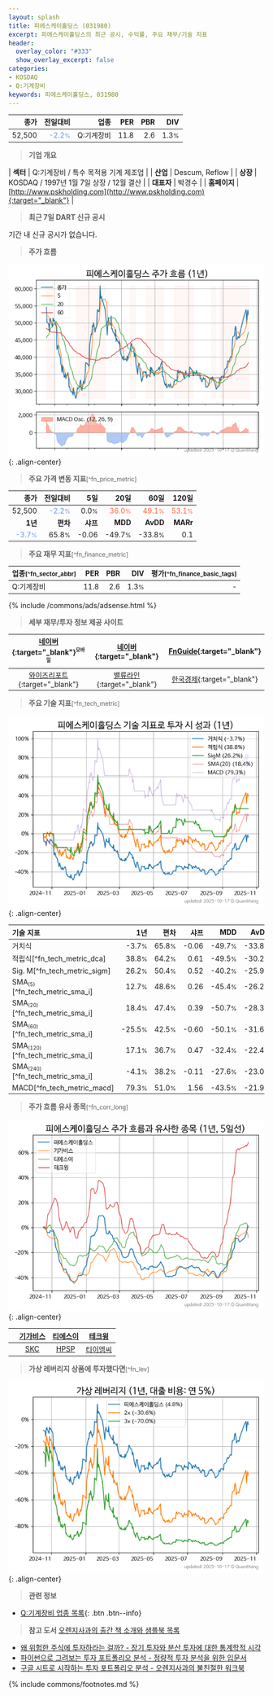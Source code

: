 ```yaml
---
layout: splash
title: 피에스케이홀딩스 (031980)
excerpt: 피에스케이홀딩스의 최근 공시, 수익률, 주요 재무/기술 지표
header:
  overlay_color: "#333"
  show_overlay_excerpt: false
categories:
- KOSDAQ
- Q:기계장비
keywords: 피에스케이홀딩스, 031980
---
```


| **종가** | **전일대비** | **업종** | **PER** | **PBR** | **DIV** |
| -------: | -----------: | -------: | ------: | ------: | ------: |
| 52,500 | <span style="color: cornflowerblue">-2.2<small>%</small></span> | Q:기계장비 | 11.8 | 2.6 | 1.3<small>%</small> |

<!-- more -->


> **기업 개요**<a id="company"></a>

| <span style="white-space:nowrap;">**섹터**</span> | Q:기계장비 / 특수 목적용 기계 제조업 |
| <span style="white-space:nowrap;">**산업**</span> | Descum, Reflow |
| <span style="white-space:nowrap;">**상장**</span> | KOSDAQ / 1997년 1월 7일 상장 / 12월 결산 |
| <span style="white-space:nowrap;">**대표자**</span> | 박경수 |
| <span style="white-space:nowrap;">**홈페이지**</span> | [http://www.pskholding.com](http://www.pskholding.com){:target="_blank"} |


> **최근 7일 DART 신규 공시**<a id="dart"></a>

기간 내 신규 공시가 없습니다.


> **주가 흐름**<a id="price"></a>

![031980](/stock/images/031980.png){: .align-center}


> **주요 가격 변동 지표**<small>[^fn_price_metric]</small>

| **종가** | **전일대비** | **5일** | **20일** | **60일** | **120일** |
| -------: | -----------: | ------: | -------: | -------: | --------: |
| 52,500 | <span style="color: cornflowerblue">-2.2<small>%</small></span> | 0.0<small>%</small> | <span style="color: tomato">36.0<small>%</small></span> | <span style="color: tomato">49.1<small>%</small></span> | <span style="color: tomato">53.1<small>%</small></span> |
| **1년** | **편차** | **샤프** | **MDD** | **AvDD** | **MARr** |
| <span style="color: cornflowerblue">-3.7<small>%</small></span> | 65.8<small>%</small> | -0.06 | -49.7<small>%</small> | -33.8<small>%</small> | 0.1 |


> **주요 재무 지표**<small>[^fn_finance_metric]</small>

| **업종**<small>[^fn_sector_abbr]</small> | **PER** | **PBR** | **DIV** | **평가**<small>[^fn_finance_basic_tags]</small> |
| :--------------------------------------- | ------: | ------: | ------: | ----------------------------------------------: |
| Q:기계장비 | 11.8 | 2.6 | 1.3<small>%</small> | - |



{% include /commons/ads/adsense.html %}

> **세부 재무/투자 정보 제공 사이트**

| [네이버](https://m.stock.naver.com/domestic/stock/031980/finance/summary){:target="_blank"}<sup><small>모바일</small></sup> | [네이버](https://finance.naver.com/item/coinfo.naver?code=031980){:target="_blank"} | [FnGuide](https://comp.fnguide.com/SVO2/ASP/SVD_Invest.asp?gicode=A031980&MenuYn=Y){:target="_blank"} |
| :---: | :---: | :---: |
| [와이즈리포트](https://comp.wisereport.co.kr/company/c1040001.aspx?cmp_cd=031980){:target="_blank"} | [밸류라인](https://www.valueline.co.kr/finance/summary/031980){:target="_blank"} | [한국경제](https://markets.hankyung.com/stock/031980/financial-summary){:target="_blank"} |


> **주요 기술 지표**<small>[^fn_tech_metric]</small>


![031980](/stock/images/031980_tech.png){: .align-center}

| **기술 지표** | **1년** | **편차** | **샤프** | **MDD** | **AvDD** |
| :------------ | ------: | -----------: | -------: | ------: | -------: |
| 거치식 | -3.7<small>%</small> | 65.8<small>%</small> | -0.06 | -49.7<small>%</small> | -33.8<small>%</small> |
| 적립식[^fn_tech_metric_dca] | 38.8<small>%</small> | 64.2<small>%</small> | 0.61 | -49.5<small>%</small> | -30.2<small>%</small> |
| Sig. M[^fn_tech_metric_sigm] | 26.2<small>%</small> | 50.4<small>%</small> | 0.52 | -40.2<small>%</small> | -25.9<small>%</small> |
| SMA<small><sub>(5)</sub></small>[^fn_tech_metric_sma_i] | 12.7<small>%</small> | 48.6<small>%</small> | 0.26 | -45.4<small>%</small> | -26.2<small>%</small> |
| SMA<small><sub>(20)</sub></small>[^fn_tech_metric_sma_i] | 18.4<small>%</small> | 47.4<small>%</small> | 0.39 | -50.7<small>%</small> | -28.3<small>%</small> |
| SMA<small><sub>(60)</sub></small>[^fn_tech_metric_sma_i] | -25.5<small>%</small> | 42.5<small>%</small> | -0.60 | -50.1<small>%</small> | -31.6<small>%</small> |
| SMA<small><sub>(120)</sub></small>[^fn_tech_metric_sma_i] | 17.1<small>%</small> | 36.7<small>%</small> | 0.47 | -32.4<small>%</small> | -22.4<small>%</small> |
| SMA<small><sub>(240)</sub></small>[^fn_tech_metric_sma_i] | -4.1<small>%</small> | 38.2<small>%</small> | -0.11 | -27.6<small>%</small> | -23.0<small>%</small> |
| MACD[^fn_tech_metric_macd] | 79.3<small>%</small> | 51.0<small>%</small> | 1.56 | -43.5<small>%</small> | -21.9<small>%</small> |


> **주가 흐름 유사 종목**<a id="corr"></a><small>[^fn_corr_long]</small>

![031980](/stock/images/031980_corr.png){: .align-center}

|       | [기가비스](/420770/) | [티에스이](/131290/) | [테크윙](/089030/) |
| :---: | :------------------------------------: | :------------------------------------: | :------------------------------------: |
|       | [SKC](/011790/) | [HPSP](/403870/) | [티이엠씨](/425040/) |


> **가상 레버리지 상품에 투자했다면**<a id="2x"></a><small>[^fn_lev]</small>

![031980](/stock/images/031980_2x.png){: .align-center}


> **관련 정보**

- [Q:기계장비 업종 목록](/stats/sector/kosdaq_업종_기계장비_종목/){: .btn .btn--info}

> **참고 도서** [오렌지사과의 출간 책 소개와 샘플북 목록](https://kongdori.tistory.com/691)

- [왜 위험한 주식에 투자하라는 걸까? - 장기 투자와 분산 투자에 대한 통계학적 시각](https://kongdori.tistory.com/421)
- [파이썬으로 그려보는 투자 포트폴리오 분석  - 정량적 투자 분석을 위한 입문서](https://kongdori.tistory.com/643)
- [구글 시트로 시작하는 투자 포트폴리오 분석 - 오렌지사과의 불친절한 워크북](https://kongdori.tistory.com/449)


{% include commons/footnotes.md %}